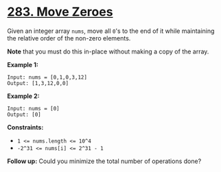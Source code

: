# [283. Move Zeroes](https://leetcode.com/problems/move-zeroes/description/)

Given an integer array `nums`, move all `0`'s to the end of it while maintaining the relative order of the non-zero elements.

**Note**  that you must do this in-place without making a copy of the array.

**Example 1:** 

```
Input: nums = [0,1,0,3,12]
Output: [1,3,12,0,0]
```

**Example 2:** 

```
Input: nums = [0]
Output: [0]
```

**Constraints:** 

- `1 <= nums.length <= 10^4`
- `-2^31 <= nums[i] <= 2^31 - 1`

**Follow up:**  Could you minimize the total number of operations done?